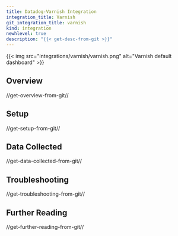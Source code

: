 ```yaml
---
title: Datadog-Varnish Integration
integration_title: Varnish
git_integration_title: varnish
kind: integration
newhlevel: true
description: "{{< get-desc-from-git >}}"
---
```


{{< img src="integrations/varnish/varnish.png" alt="Varnish default dashboard" >}}

## Overview
//get-overview-from-git//

## Setup
//get-setup-from-git//

## Data Collected
//get-data-collected-from-git//

## Troubleshooting
//get-troubleshooting-from-git//

## Further Reading
//get-further-reading-from-git//